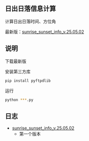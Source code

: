 ## 日出日落信息计算

计算日出日落时间、方位角

最新版：[sunrise_sunset_info_v.25.05.02][1]

## 说明

下载最新版

安装第三方库

```bash
pip install pyftpdlib 
```

运行

```bash
python ***.py
```

## 日志

- [sunrise_sunset_info_v.25.05.02][2]
    - 第一个版本

[1]: https://github.com/God-2077/python-code/tree/main/sunrise_sunset_info/sunrise_sunset_info_v.25.05.02.py
[2]: https://github.com/God-2077/python-code/tree/main/sunrise_sunset_info/sunrise_sunset_info_v.25.05.02.py